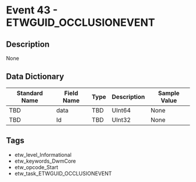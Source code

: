 # Event 43 - ETWGUID_OCCLUSIONEVENT

## Description
None

## Data Dictionary
|Standard Name|Field Name|Type|Description|Sample Value|
|---|---|---|---|---|
|TBD|data|TBD|UInt64|None|None|
|TBD|Id|TBD|UInt32|None|None|

## Tags
* etw_level_Informational
* etw_keywords_DwmCore
* etw_opcode_Start
* etw_task_ETWGUID_OCCLUSIONEVENT